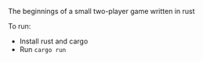 The beginnings of a small two-player game written in rust

To run:
* Install rust and cargo
* Run `cargo run`
